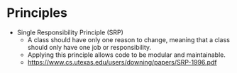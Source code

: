 # Principles

- Single Responsibility Principle (SRP)
  - A class should have only one reason to change, meaning that a class should only have one job or responsibility.
  - Applying this principle allows code to be modular and maintainable.
  - https://www.cs.utexas.edu/users/downing/papers/SRP-1996.pdf